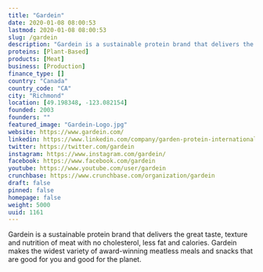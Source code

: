 ```yaml
---
title: "Gardein"
date: 2020-01-08 08:00:53
lastmod: 2020-01-08 08:00:53
slug: /gardein
description: "Gardein is a sustainable protein brand that delivers the great taste, texture and nutrition of meat with no cholesterol, less fat and calories. Gardein makes the widest variety of award-winning meatless meals and snacks that are good for you and good for the planet."
proteins: [Plant-Based]
products: [Meat]
business: [Production]
finance_type: []
country: "Canada"
country_code: "CA"
city: "Richmond"
location: [49.198348, -123.082154]
founded: 2003
founders: ""
featured_image: "Gardein-Logo.jpg"
website: https://www.gardein.com/
linkedin: https://www.linkedin.com/company/garden-protein-international/
twitter: https://twitter.com/gardein
instagram: https://www.instagram.com/gardein/
facebook: https://www.facebook.com/gardein
youtube: https://www.youtube.com/user/gardein
crunchbase: https://www.crunchbase.com/organization/gardein
draft: false
pinned: false
homepage: false
weight: 5000
uuid: 1161
---
```

Gardein is a sustainable protein brand that delivers the great taste, texture and nutrition of meat with no cholesterol, less fat and calories. Gardein makes the widest variety of award-winning meatless meals and snacks that are good for you and good for the planet.
